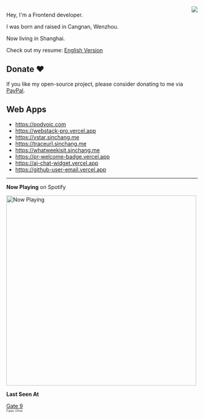 <img align="right" src="https://github-readme-stats.vercel.app/api?username=sinchang&show_icons=true" />

Hey, I'm a Frontend developer.

I was born and raised in Cangnan, Wenzhou.

Now living in Shanghai.

Check out my resume: [English Version](https://resume.sinchang.me/resume.pdf)

## Donate ❤️

If you like my open-source project, please consider donating to me via [PayPal](http://paypal.me/sinchangwen).

## Web Apps

- https://podvoic.com
- https://webstack-pro.vercel.app
- https://vstar.sinchang.me
- https://traceurl.sinchang.me
- https://whatweekisit.sinchang.me
- https://pr-welcome-badge.vercel.app
- https://ai-chat-widget.vercel.app
- https://github-user-email.vercel.app

---

**Now Playing** on Spotify

<a href="https://now-playing-profile-rho.vercel.app/now-playing?open">
    <img src="https://now-playing-profile-rho.vercel.app/now-playing" width="500" alt="Now Playing">
</a>

**Last Seen At**

<!--START_SECTION:checkIn-section-->
[Gate 9](https://www.google.com/maps/place/24.53776413674386+118.12685802623676)<br><span style="font-size:0.5em;">Fujian, China</span>
<!--END_SECTION:checkIn-section-->
